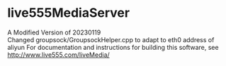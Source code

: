 # live555MediaServer
 A Modified Version of 20230119  
 Changed groupsock/GroupsockHelper.cpp to adapt to eth0 address of aliyun
 For documentation and instructions for building this software,
 see <http://www.live555.com/liveMedia/>
